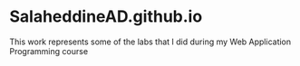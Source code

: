 # SalaheddineAD.github.io
This work represents some of the labs that I did during my Web Application Programming course 
